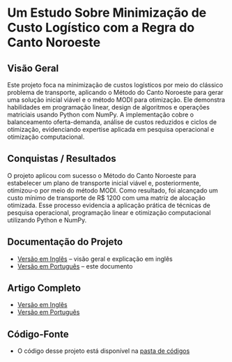 # Um Estudo Sobre Minimização de Custo Logístico com a Regra do Canto Noroeste

## Visão Geral
Este projeto foca na minimização de custos logísticos por meio do clássico problema de transporte, aplicando o Método do Canto Noroeste para gerar uma solução inicial viável e o método MODI para otimização. Ele demonstra habilidades em programação linear, design de algoritmos e operações matriciais usando Python com NumPy. A implementação cobre o balanceamento oferta-demanda, análise de custos reduzidos e ciclos de otimização, evidenciando expertise aplicada em pesquisa operacional e otimização computacional.

## Conquistas / Resultados
O projeto aplicou com sucesso o Método do Canto Noroeste para estabelecer um plano de transporte inicial viável e, posteriormente, otimizou-o por meio do método MODI. 
Como resultado, foi alcançado um custo mínimo de transporte de R$ 1200 com uma matriz de alocação otimizada. 
Esse processo evidencia a aplicação prática de técnicas de pesquisa operacional, programação linear e otimização computacional utilizando Python e NumPy.  

## Documentação do Projeto
- [Versão em Inglês](README.md) – visão geral e explicação em inglês 
- [Versão em Português](README_PT.md) – este documento  

## Artigo Completo
- [Versão em Inglês](https://github.com/Benfluc/Projects/blob/main/project2/text_en.md)  
- [Versão em Português](https://github.com/Benfluc/Projects/blob/main/project2/text_pt.md)  

## Código-Fonte
- O código desse projeto está disponível na [pasta de códigos](https://github.com/Benfluc/Projects/tree/main/project2/codes)  
